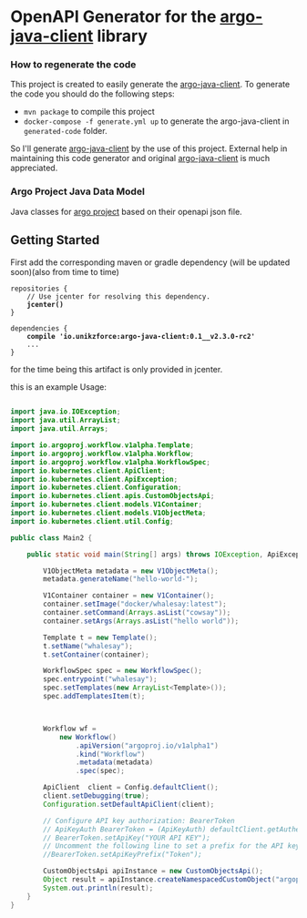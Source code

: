 # OpenAPI Generator for the [argo-java-client] library

### How to regenerate the code
This project is created to easily generate the [argo-java-client].
To generate the code you should do the following steps:

  - `mvn package` to compile this project
  - `docker-compose -f generate.yml up` to generate the argo-java-client in `generated-code` folder.


So I'll generate [argo-java-client] by the use of this project. External help in maintaining this code generator and original [argo-java-client] is much appreciated.

### Argo Project Java Data Model

Java classes for [argo project](https://github.com/argoproj/argo) based on their openapi json file.

## Getting Started

First add the corresponding maven or gradle dependency (will be updated soon)(also from time to time)
<pre>
<code>repositories {
    // Use jcenter for resolving this dependency.
    <b>jcenter()</b>
}

dependencies {
    <b>compile 'io.unikzforce:argo-java-client:0.1__v2.3.0-rc2'</b>
    ...
}</code>
</pre>
for the time being this artifact is only provided in jcenter.

this is an example Usage:
```java
	
import java.io.IOException;
import java.util.ArrayList;
import java.util.Arrays;

import io.argoproj.workflow.v1alpha.Template;
import io.argoproj.workflow.v1alpha.Workflow;
import io.argoproj.workflow.v1alpha.WorkflowSpec;
import io.kubernetes.client.ApiClient;
import io.kubernetes.client.ApiException;
import io.kubernetes.client.Configuration;
import io.kubernetes.client.apis.CustomObjectsApi;
import io.kubernetes.client.models.V1Container;
import io.kubernetes.client.models.V1ObjectMeta;
import io.kubernetes.client.util.Config;

public class Main2 {

	public static void main(String[] args) throws IOException, ApiException {

		V1ObjectMeta metadata = new V1ObjectMeta();
		metadata.generateName("hello-world-");

		V1Container container = new V1Container();
		container.setImage("docker/whalesay:latest");
		container.setCommand(Arrays.asList("cowsay"));
		container.setArgs(Arrays.asList("hello world"));

		Template t = new Template();
		t.setName("whalesay");
		t.setContainer(container);

		WorkflowSpec spec = new WorkflowSpec();
		spec.entrypoint("whalesay");
		spec.setTemplates(new ArrayList<Template>());
		spec.addTemplatesItem(t);



		Workflow wf = 
			new Workflow()
				.apiVersion("argoproj.io/v1alpha1")
				.kind("Workflow")
				.metadata(metadata)
				.spec(spec);

		ApiClient  client = Config.defaultClient();
		client.setDebugging(true);
		Configuration.setDefaultApiClient(client);

		// Configure API key authorization: BearerToken
		// ApiKeyAuth BearerToken = (ApiKeyAuth) defaultClient.getAuthentication("BearerToken");
		// BearerToken.setApiKey("YOUR API KEY");
		// Uncomment the following line to set a prefix for the API key, e.g. "Token" (defaults to null)
		//BearerToken.setApiKeyPrefix("Token");

		CustomObjectsApi apiInstance = new CustomObjectsApi();
		Object result = apiInstance.createNamespacedCustomObject("argoproj.io", "v1alpha1", "default", "workflows", wf, "true");
		System.out.println(result);
	}
}
```

   [argo-java-client]: <https://github.com/argoproj-labs/argo-java-client>
